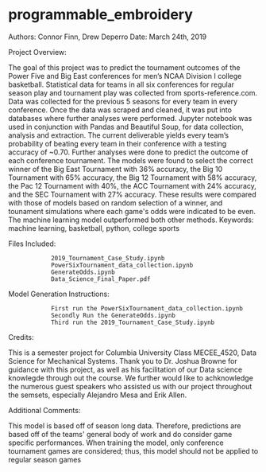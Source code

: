 # programmable_embroidery


Authors: Connor Finn, Drew Deperro
Date: March 24th, 2019

Project Overview: 

The goal of this project was to predict the tournament outcomes of the Power Five and Big East conferences for men’s NCAA Division I college basketball. Statistical data for teams in all six conferences for regular season play and tournament play was collected from sports-reference.com. Data was collected for the previous 5 seasons for every team in every conference. Once the data was scraped and cleaned, it was put into databases where further analyses were performed. Jupyter notebook was used in conjunction with Pandas and Beautiful Soup, for data collection, analysis and extraction. The current deliverable yields every team’s probability of beating every team in their conference with a testing accuracy of ~0.70.  Further analyses were done to predict the outcome of each conference tournament. The models were found to select the correct winner of the Big East Tournament with 36% accuracy, the Big 10 Tournament with 65% accuracy, the Big 12 Tournament with 58% accuracy, the Pac 12 Tournament with 40%, the ACC Tournament with 24% accuracy, and the SEC Tournament with 27% accuracy.  These results were compared with those of models based on random selection of a winner, and tounament simulations where each game's odds were indicated to be even.  The machine learning model outperformed both other methods.
Keywords: machine learning, basketball, python, college sports

Files Included: 

                2019_Tournament_Case_Study.ipynb
                PowerSixTournament_data_collection.ipynb
                GenerateOdds.ipynb
                Data_Science_Final_Paper.pdf
                
Model Generation Instructions:

                First run the PowerSixTournament_data_collection.ipynb
                Secondly Run the GenerateOdds.ipynb
                Third run the 2019_Tournament_Case_Study.ipynb
                
Credits:  

This is a semester project for Columbia University Class MECEE_4520, Data Science for Mechanical Systems.
Thank you to Dr. Joshua Browne for guidance with this project, as well as his facilitation of our Data science knowlegde through out the course. We further would like to achknowledge the numerous guest speakers who assisted us with our project throughout the semsets, especially Alejandro Mesa and Erik Allen.

Additional Comments:

This model is based off of season long data. Therefore, predictions are based off of the teams' general body of work and do consider game specific performances. When training the model, only conference tournament games are considered; thus, this model should not be applied to regular season games

